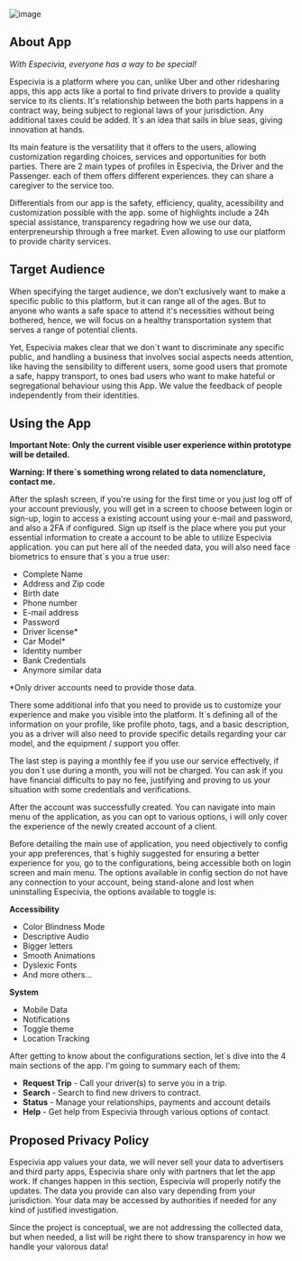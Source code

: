 ![image](https://github.com/user-attachments/assets/186da6a8-a2d8-4320-a41f-49139ba198cb)

## About App

*With Especivia, everyone has a way to be special!*

Especivia is a platform where you can, unlike Uber and other ridesharing apps, this app acts like a portal to find private drivers to provide a quality service to its clients. It's relationship between the both parts happens in a contract way, being subject to regional laws of your jurisdiction. Any additional taxes could be added. It`s an idea that sails in blue seas, giving innovation at hands.

Its main feature is the versatility that it offers to the users, allowing customization regarding choices, services and opportunities for both parties. There are 2 main types of profiles in Especivia, the Driver and the Passenger. each of them offers different experiences. they can share a caregiver to the service too.

Differentials from our app is the safety, efficiency, quality, acessibility and customization possible with the app. some of highlights include a 24h special assistance, transparency regadring how we use our data, enterpreneurship through a free market. Even allowing to use our platform to provide charity services.

## Target Audience

When specifying the target audience, we don't exclusively want to make a specific public to this platform, but it can range all of the ages. But to anyone who wants a safe space to attend it's necessities without being bothered, hence, we will focus on a healthy transportation system that serves a range of potential clients.

Yet, Especivia makes clear that we don`t want to discriminate any specific public, and handling a business that involves social aspects needs attention, like having the sensibility to different users, some good users that promote a safe, happy transport, to ones bad users who want to make hateful or segregational behaviour using this App. We value the feedback of people independently from their identities.

## Using the App

**Important Note: Only the current visible user experience within prototype will be detailed.**

**Warning: If there`s something wrong related to data nomenclature, contact me.**


After the splash screen, if you're using for the first time or you just log off of your account previously, you will get in a screen to choose between login or sign-up, login to access a existing account using your e-mail and password, and also a 2FA if configured. Sign up itself is the place where you put your essential information to create a account to be able to utilize Especivia application. you can put here all of the needed data, you will also need face biometrics to ensure that`s you a true user:

+ Complete Name
+ Address and Zip code
+ Birth date
+ Phone number
+ E-mail address
+ Password
+ Driver license*
+ Car Model*
+ Identity number
+ Bank Credentials
+ Anymore similar data

*Only driver accounts need to provide those data.

There some additional info that you need to provide us to customize your experience and make you visible into the platform. It`s defining all of the information on your profile, like profile photo, tags, and a basic description, you as a driver will also need to provide specific details regarding your car model, and the equipment / support you offer.

The last step is paying a monthly fee if you use our service effectively, if you don`t use during a month, you will not be charged. You can ask if you have financial difficults to pay no fee, justifying and proving to us your situation with some credentials and verifications.

After the account was successfully created. You can navigate into main menu of the application, as you can opt to various options, i will only cover the experience of the newly created account of a client. 

Before detailing the main use of application, you need objectively to config your app preferences, that`s highly suggested for ensuring a better experience for you, go to the configurations, being accessible both on login screen and main menu. The options available in config section do not have any connection to your account, being stand-alone and lost when uninstalling Especivia, the options available to toggle is:

**Accessibility**

+ Color Blindness Mode
+ Descriptive Audio
+ Bigger letters
+ Smooth Animations
+ Dyslexic Fonts
+ And more others...

**System**

+ Mobile Data
+ Notifications
+ Toggle theme
+ Location Tracking

After getting to know about the configurations section, let`s dive into the 4 main sections of the app. I'm going to summary each of them:

+ **Request Trip** - Call your driver(s) to serve you in a trip.
+ **Search** - Search to find new drivers to contract.
+ **Status** - Manage your relationships, payments and account details
+ **Help** - Get help from Especivia through various options of contact. 

## Proposed Privacy Policy

Especivia app values your data, we will never sell your data to advertisers and third party apps, Especivia share only with partners that let the app work. If changes happen in this section, Especivia will properly notify the updates. The data you provide can also vary depending from your jurisdiction. Your data may be accessed by authorities if needed for any kind of justified investigation.

Since the project is conceptual, we are not addressing the collected data, but when needed, a list will be right there to show transparency in how we handle your valorous data!


